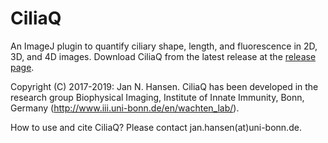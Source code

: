 # CiliaQ
An ImageJ plugin to quantify ciliary shape, length, and fluorescence in 2D, 3D, and 4D images. Download CiliaQ from the latest release at the [release page](https://github.com/hansenjn/CiliaQ/releases).

Copyright (C) 2017-2019: Jan N. Hansen. CiliaQ has been developed in the research group Biophysical Imaging, Institute of Innate Immunity, Bonn, Germany (http://www.iii.uni-bonn.de/en/wachten_lab/).

How to use and cite CiliaQ? Please contact jan.hansen(at)uni-bonn.de.

